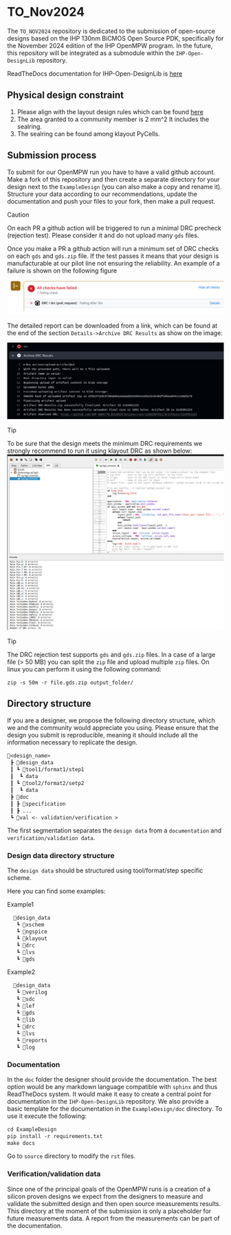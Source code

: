 # TO_Nov2024

The `TO_NOV2024` repository is dedicated to the submission of open-source designs based on the IHP 130nm BiCMOS Open Source PDK, specifically for the November 2024 edition of the IHP OpenMPW program. In the future, this repository will be integrated as a submodule within the `IHP-Open-DesignLib` repository.

ReadTheDocs documentation for IHP-Open-DesignLib is [here](https://ihp-open-ip.readthedocs.io/en/latest/)

## Physical design constraint

1. Please align with the layout design rules which can be found [here](https://github.com/IHP-GmbH/IHP-Open-PDK/blob/main/ihp-sg13g2/libs.doc/doc/SG13G2_os_layout_rules.pdf)
2. The area granted to a community member is 2 mm^2 It includes the sealring.
3. The sealring can be found among klayout PyCells.

## Submission process

To submit for our OpenMPW run you have to have a valid github account. 
Make a fork of this repository and then create a separate directory for your design next to the `ExampleDesign` (you can also make a copy and rename it). 
Structure your data according to our recommendations, update the documentation and push your files to your fork, then make a pull request.

> [!CAUTION]  
> On each PR a github action will be triggered to run a minimal DRC precheck (rejection test). Please consider it and do not upload many `gds` files.

Once you make a PR a github action will run a minimum set of DRC checks on each `gds` and `gds.zip` file. 
If the test passes it means that your design is manufacturable at our pilot line not ensuring the reliability. 
An example of a failure is shown on the following figure 

![drc fail](drc/failure.png)

The detailed report can be downloaded from a link, which can be found at the end of the section `Details->Archive DRC Results` as show on the image:


![drc report](drc/report.png)


> [!TIP]  
> To be sure that the design meets the minimum DRC requirements we strongly recommend to run it using klayout DRC as shown below:
>![drc klayout](drc/klayout_mindrc.png)


> [!TIP]  
> The DRC rejection test supports `gds` and `gds.zip` files. In a case of a large file (> 50 MB) you can split the `zip` file and upload multiple `zip` files. On linux you can perform it using the following command:

```
zip -s 50m -r file.gds.zip output_folder/
```

## Directory structure

If you are a designer, we propose the following directory structure, which we and the community would appreciate you using. Please ensure that the design you submit is reproducible, meaning it should include all the information necessary to replicate the design.


```text
📁<design_name>
 ┣ 📁design_data
 ┃ ┗ 📁tool1/format1/step1
 ┃  ┗ data
 ┃ ┗ 📁tool2/format2/setp2
 ┃  ┗ data
 ┣ 📁doc
 ┃ ┣ 📜specification
 ┃ ┣ ...
 ┗ 📁val <- validation/verification >
 ```
The first segmentation separates the `design data` from a `documentation` and `verification/validation data`.

### Design data directory structure

The `design data` should be structured using tool/format/step specific scheme.   

Here you can find some examples:

Example1
```
  📁design_data
   ┗ 📁xschem
   ┗ 📁ngspice
   ┗ 📁klayout
   ┗ 📁drc
   ┗ 📁lvs
   ┗ 📁gds
```
Example2
```
  📁design_data
   ┗ 📁verilog
   ┗ 📁sdc
   ┗ 📁lef
   ┗ 📁gds
   ┗ 📁lib
   ┗ 📁drc
   ┗ 📁lvs
   ┗ 📁reports
   ┗ 📁log
   ```
### Documentation

In the `doc` folder the designer should provide the documentation. The best option would be any markdown language compatible with `sphinx` and thus ReadTheDocs system. It would make it easy to create a central point for documentation in the `IHP-Open-DesignLib` repository. 
We also provide a basic template for the documentation in the `ExampleDesign/doc` directory. To use it execute the following:
```
cd ExampleDesign
pip install -r requirements.txt
make docs
```
Go to `source` directory to modify the `rst` files.

### Verification/validation data

Since one of the principal goals of the OpenMPW runs is a creation of a silicon proven designs we expect from the designers to measure and validate the submitted design and then open source measurements results.
This directory at the moment of the submission is only a placeholder for future measurements data. A report from the measurements can be part of the documentation. 
